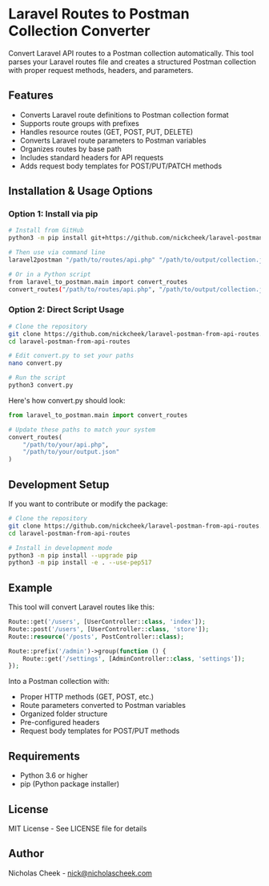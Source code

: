 # Laravel Routes to Postman Collection Converter

Convert Laravel API routes to a Postman collection automatically. This tool parses your Laravel routes file and creates a structured Postman collection with proper request methods, headers, and parameters.

## Features

- Converts Laravel route definitions to Postman collection format
- Supports route groups with prefixes
- Handles resource routes (GET, POST, PUT, DELETE)
- Converts Laravel route parameters to Postman variables
- Organizes routes by base path
- Includes standard headers for API requests
- Adds request body templates for POST/PUT/PATCH methods

## Installation & Usage Options

### Option 1: Install via pip
```bash
# Install from GitHub
python3 -m pip install git+https://github.com/nickcheek/laravel-postman-from-api-routes.git

# Then use via command line
laravel2postman "/path/to/routes/api.php" "/path/to/output/collection.json"

# Or in a Python script
from laravel_to_postman.main import convert_routes
convert_routes("/path/to/routes/api.php", "/path/to/output/collection.json")
```

### Option 2: Direct Script Usage
```bash
# Clone the repository
git clone https://github.com/nickcheek/laravel-postman-from-api-routes.git
cd laravel-postman-from-api-routes

# Edit convert.py to set your paths
nano convert.py

# Run the script
python3 convert.py
```

Here's how convert.py should look:
```python
from laravel_to_postman.main import convert_routes

# Update these paths to match your system
convert_routes(
    "/path/to/your/api.php",
    "/path/to/your/output.json"
)
```

## Development Setup

If you want to contribute or modify the package:

```bash
# Clone the repository
git clone https://github.com/nickcheek/laravel-postman-from-api-routes.git
cd laravel-postman-from-api-routes

# Install in development mode
python3 -m pip install --upgrade pip
python3 -m pip install -e . --use-pep517
```

## Example

This tool will convert Laravel routes like this:
```php
Route::get('/users', [UserController::class, 'index']);
Route::post('/users', [UserController::class, 'store']);
Route::resource('/posts', PostController::class);

Route::prefix('/admin')->group(function () {
    Route::get('/settings', [AdminController::class, 'settings']);
});
```

Into a Postman collection with:
- Proper HTTP methods (GET, POST, etc.)
- Route parameters converted to Postman variables
- Organized folder structure
- Pre-configured headers
- Request body templates for POST/PUT methods

## Requirements
- Python 3.6 or higher
- pip (Python package installer)

## License

MIT License - See LICENSE file for details

## Author

Nicholas Cheek - [nick@nicholascheek.com](mailto:nick@nicholascheek.com)